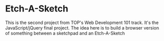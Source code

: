 # Etch-A-Sketch

This is the second project from TOP's Web Development 101 track.
It's the JavaScript/jQuery final project.
The idea here is to build a browser version of something between a sketchpad and an Etch-A-Sketch